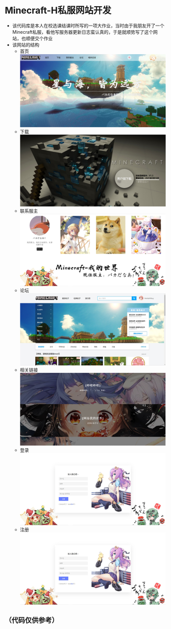 # Minecraft-H私服网站开发
+ 该代码库是本人在校选课结课时所写的一项大作业，当时由于我朋友开了一个Minecraft私服，看他写服务器更新日志蛮认真的，于是就顺势写了这个网站，也顺便交个作业
+ 该网站的结构
  + 首页
  ![](https://github.com/HentaiMikuy/Minecraft-H/blob/main/MDimages/index.jpg)
  + 下载
  ![](https://github.com/HentaiMikuy/Minecraft-H/blob/main/MDimages/download.jpg)
  + 联系服主
  ![](https://github.com/HentaiMikuy/Minecraft-H/blob/main/MDimages/contact.jpg)
  + 论坛
  ![](https://github.com/HentaiMikuy/Minecraft-H/blob/main/MDimages/forum.jpg)
  + 相关链接
  ![](https://github.com/HentaiMikuy/Minecraft-H/blob/main/MDimages/otherlinks.jpg)
  + 登录
  ![](https://github.com/HentaiMikuy/Minecraft-H/blob/main/MDimages/signup.jpg)
  + 注册
  ![](https://github.com/HentaiMikuy/Minecraft-H/blob/main/MDimages/signup.jpg)
## （代码仅供参考）
